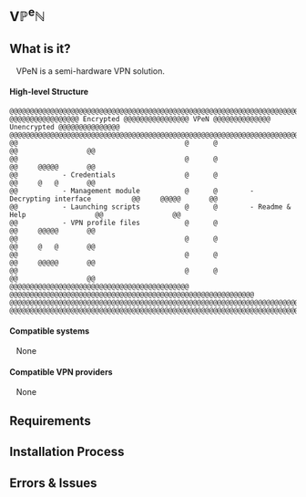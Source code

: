 # <sub>V&#8473;<sup>e</sup>&#8469;</sub>

## What is it?
&nbsp;&nbsp;&nbsp;VPeN is a semi-hardware VPN solution.

#### High-level Structure
```
@@@@@@@@@@@@@@@@@@@@@@@@@@@@@@@@@@@@@@@@@@@@@@@@@@@@@@@@@@@@@@@@@@@@@@@@@@@@@@@@@@@@@@@@@@@
@@@@@@@@@@@@@@@@@ Encrypted @@@@@@@@@@@@@@@@ VPeN @@@@@@@@@@@@@@ Unencrypted @@@@@@@@@@@@@@@
@@@@@@@@@@@@@@@@@@@@@@@@@@@@@@@@@@@@@@@@@@@@@@@@@@@@@@@@@@@@@@@@@@@@@@@@@@@@@@@@@@@@@@@@@@@@@@@@@@@@@@@@@@@@@@
@@                                         @      @                                        @@                 @@
@@                                         @      @                                        @@     @@@@@       @@
@@           - Credentials                 @      @                                        @@     @   @       @@
@@           - Management module           @      @        - Decrypting interface          @@     @@@@@       @@
@@           - Launching scripts           @      @        - Readme & Help                 @@                 @@
@@           - VPN profile files           @      @                                        @@     @@@@@       @@
@@                                         @      @                                        @@     @   @       @@
@@                                         @      @                                        @@     @@@@@       @@
@@                                         @      @                                        @@                 @@
@@@@@@@@@@@@@@@@@@@@@@@@@@@@@@@@@@@@@@@@@@@@      @@@@@@@@@@@@@@@@@@@@@@@@@@@@@@@@@@@@@@@@@@@@@@@@@@@@@@@@@@@@
@@@@@@@@@@@@@@@@@@@@@@@@@@@@@@@@@@@@@@@@@@@@@@@@@@@@@@@@@@@@@@@@@@@@@@@@@@@@@@@@@@@@@@@@@@@@@
@@@@@@@@@@@@@@@@@@@@@@@@@@@@@@@@@@@@@@@@@@@@@@@@@@@@@@@@@@@@@@@@@@@@@@@@@@@@@@@@@@@@@@@@@@@
```
#### Compatible systems
&nbsp;&nbsp;&nbsp;None
#### Compatible VPN providers
&nbsp;&nbsp;&nbsp;None

## Requirements

## Installation Process

## Errors & Issues
